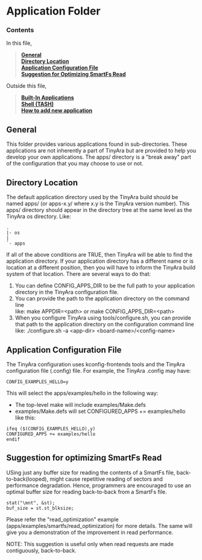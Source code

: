 # Application Folder

### Contents

In this file,  
> [**General**](README.md#general)  
> [**Directory Location**](README.md#directory-location)  
> [**Application Configuration File**](README.md#application-configuration-file)  
> [**Suggestion for Optimizing SmartFs Read**](README.md#Suggestion-for-Optimizing-SmartFs-Read)

Outside this file,  
> [**Built-In Applications**](builtin/README.md)  
> [**Shell (TASH)**](shell/README.md)  
> [**How to add new application**](HowtoAddNewApp.md)

## General

This folder provides various applications found in sub-directories. These
applications are not inherently a part of TinyAra but are provided to help
you develop your own applications.  The apps/ directory is a "break away"
part of the configuration that you may choose to use or not.

## Directory Location

The default application directory used by the TinyAra build should be named
apps/ (or apps-x.y/ where x.y is the TinyAra version number). This apps/
directory should appear in the directory tree at the same level as the
TinyAra os directory.  Like:

	.  
	|- os  
	|  
	`- apps

If all of the above conditions are TRUE, then TinyAra will be able to
find the application directory. If your application directory has a
different name or is location at a different position, then you will
have to inform the TinyAra build system of that location. There are several
ways to do that:

1. You can define CONFIG_APPS_DIR to be the full path to your application
   directory in the TinyAra configuration file.  
2. You can provide the path to the application directory on the command line  
   like:  make APPDIR=\<path\> or make CONFIG_APPS_DIR=\<path\>
3. When you configure TinyAra using tools/configure.sh, you can provide that
   path to the application directory on the configuration command line  
   like: ./configure.sh -a \<app-dir\> \<board-name\>/\<config-name\>

## Application Configuration File

The TinyAra configuration uses kconfig-frontends tools and the TinyAra
configuration file (.config) file.  For example, the TinyAra .config
may have:
```
CONFIG_EXAMPLES_HELLO=y
```

This will select the apps/examples/hello in the following way:

- The top-level make will include examples/Make.defs  
- examples/Make.defs will set CONFIGURED_APPS += examples/hello  
  like this:
```
ifeq ($(CONFIG_EXAMPLES_HELLO),y)  
CONFIGURED_APPS += examples/hello  
endif
```

## Suggestion for optimizing SmartFs Read

USing just any buffer size for reading the contents of a SmartFs file, back-to-back(looped),
might cause repetitive reading of sectors and performance degradation.
Hence, programmers are encouraged to use an optimal buffer size for reading back-to-back from
a SmartFs file.

```
stat("\mnt", &st);
buf_size = st.st_blksize;
```

Please refer the "read_optimization" example (apps/examples/smartfs/read_optimization) for
more details. The same will give you a demonstration of the improvement in read performance.

NOTE: This suggestion is useful only when read requests are made contiguously, back-to-back.
